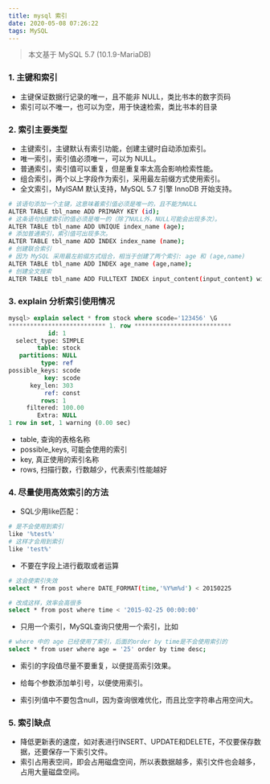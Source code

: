 ```yaml
---
title: mysql 索引
date: 2020-05-08 07:26:22
tags: MySQL
---
```


> 本文基于 MySQL 5.7 (10.1.9-MariaDB)

<!-- more -->


### 1. 主键和索引
- 主键保证数据行记录的唯一，且不能非 NULL，类比书本的数字页码
- 索引可以不唯一，也可以为空，用于快速检索，类比书本的目录

### 2. 索引主要类型
- 主键索引，主键默认有索引功能，创建主键时自动添加索引。
- 唯一索引，索引值必须唯一，可以为 NULL。
- 普通索引，索引值可以重复，但是重复率太高会影响检索性能。
- 组合索引，两个以上字段作为索引，采用最左前缀方式使用索引。
- 全文索引，MyISAM 默认支持，MySQL 5.7 引擎 InnoDB 开始支持。


```sh
# 该语句添加一个主键，这意味着索引值必须是唯一的，且不能为NULL
ALTER TABLE tbl_name ADD PRIMARY KEY (id);
# 这条语句创建索引的值必须是唯一的（除了NULL外，NULL可能会出现多次）。
ALTER TABLE tbl_name ADD UNIQUE index_name (age);
# 添加普通索引，索引值可出现多次。 
ALTER TABLE tbl_name ADD INDEX index_name (name);
# 创建联合索引
# 因为 MySQL 采用最左前缀方式组合，相当于创建了两个索引: age 和 (age,name)
ALTER TABLE tbl_name ADD INDEX age_name (age,name);
# 创建全文搜索
ALTER TABLE tbl_name ADD FULLTEXT INDEX input_content(input_content) with parser ngram;

```

### 3. explain 分析索引使用情况

```sql
mysql> explain select * from stock where scode='123456' \G
*************************** 1. row ***************************
           id: 1
  select_type: SIMPLE
        table: stock
   partitions: NULL
         type: ref
possible_keys: scode
          key: scode
      key_len: 303
          ref: const
         rows: 1
     filtered: 100.00
        Extra: NULL
1 row in set, 1 warning (0.00 sec)
```
- table, 查询的表格名称
- possible_keys, 可能会使用的索引
- key, 真正使用的索引名称
- rows, 扫描行数，行数越少，代表索引性能越好


### 4. 尽量使用高效索引的方法
- SQL少用like匹配：

```sh
# 是不会使用到索引
like '%test%'
# 这样才会用到索引  
like 'test%' 
```
 
- 不要在字段上进行截取或者运算

```sh
# 这会使索引失效 
select * from post where DATE_FORMAT(time,'%Y%m%d') < 20150225

# 改成这样，效率会高很多 
select * from post where time < '2015-02-25 00:00:00'
```

- 只用一个索引，MySQL查询只使用一个索引，比如

```sh
# where 中的 age 已经使用了索引，后面的order by time是不会使用索引的 
select * from user where age = '25' order by time desc; 
```

- 索引的字段值尽量不要重复，以便提高索引效果。

- 给每个参数添加单引号，以便使用索引。

- 索引列值中不要包含null，因为查询很难优化，而且比空字符串占用空间大。



### 5. 索引缺点
- 降低更新表的速度，如对表进行INSERT、UPDATE和DELETE，不仅要保存数据，还要保存一下索引文件。
- 索引占用表空间，即会占用磁盘空间，所以表数据越多，索引文件也会越多，占用大量磁盘空间。
